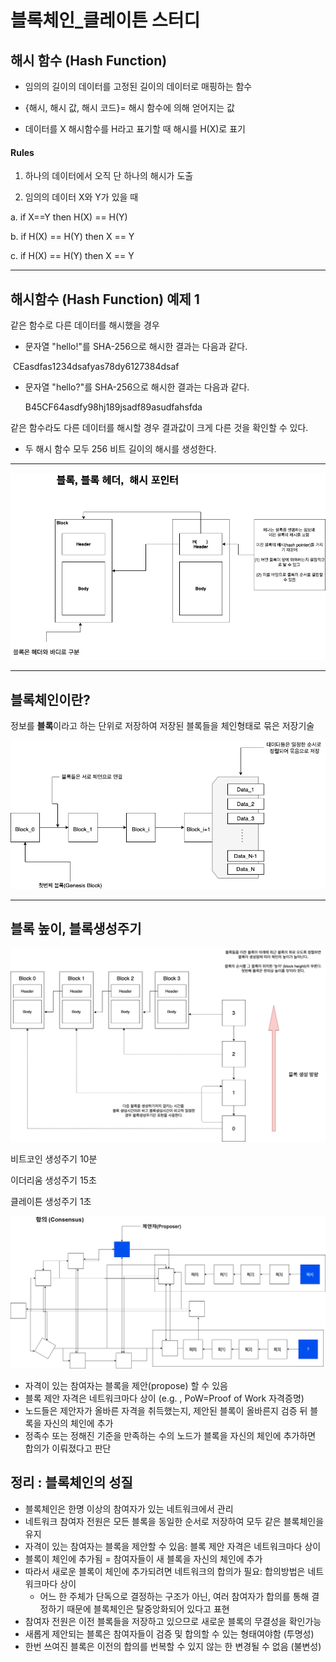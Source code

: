 # 블록체인_클레이튼 스터디











## 해시 함수 (Hash Function)







* 임의의 길이의 데이터를 고정된 길이의 데이터로 매핑하는 함수

* {해시, 해시 값, 해시 코드}= 해시 함수에 의해 얻어지는 값

* 데이터를 X 해시함수를 H라고 표기할 때 해시를 H(X)로 표기







#### Rules 

1. 하나의 데이터에서 오직 단 하나의 해시가 도출

2. 임의의 데이터 X와 Y가 있을 때 

a. if X==Y then H(X) == H(Y)

b. if H(X) == H(Y) then X == Y

c. if H(X) == H(Y) then X == Y 











***









## 해시함수 (Hash Function) 예제 1



같은 함수로 다른 데이터를 해시했을 경우 

* 문자열 "hello!"를 SHA-256으로 해시한 결과는 다음과 같다. 

​        CEasdfas1234dsafyas78dy6127384dsaf

* 문자열 "hello?"를 SHA-256으로 해시한 결과는 다음과 같다. 

  B45CF64asdfy98hj189jsadf89asudfahsfda



같은 함수라도 다른  데이터를 해시할 경우 결과값이 크게 다른 것을 확인할 수 있다. 

* 두 해시 함수 모두 256 비트 길이의 해시를 생성한다.

 

***















![block_header](block_header.png)













***







## 블록체인이란? 



정보를 **블록**이라고 하는 단위로 저장하여 저장된 블록들을 체인형태로 묶은 저장기술 











![blockChain_structure](blockChain_structure.png)













****









## 블록 높이, 블록생성주기



![block_height](block_height.png)



비트코인 생성주기 10분

이더리움 생성주기 15초

클레이튼 생성주기 1초











![blockchain_network2](blockchain_network2.png)







* 자격이 있는 참여자는 블록을 제안(propose) 할 수 있음
* 블록 제안 자격은 네트워크마다 상이 (e.g. , PoW=Proof of Work 자격증명)
* 노드들은 제안자가 올바른 자격을 취득했는지, 제안된 블록이 올바른지 검증 뒤 블록을 자신의 체인에 추가
* 정족수 또는 정해진 기준을 만족하는 수의 노드가 블록을 자신의 체인에 추가하면 합의가 이뤄졌다고 판단









## 정리 : 블록체인의 성질



* 블록체인은 한명 이상의 참여자가 있는 네트워크에서 관리
* 네트워크 참여자 전원은 모든 블록을 동일한 순서로 저장하여 모두 같은 블록체인을 유지
* 자격이 있는 참여자는 블록을 제안할 수 있음: 블록 제안 자격은 네트워크마다 상이
* 블록이 체인에 추가됨 = 참여자들이 새 블록을 자신의 체인에 추가
* 따라서 새로운 블록이 체인에 추가되려면 네트워크의 합의가 필요: 합의방법은 네트워크마다 상이
  *  어느 한 주체가 단독으로 결정하는 구조가 아닌, 여러 참여자가 합의를 통해 결정하기 때문에 블록체인은 탈중앙화되어 있다고 표현
* 참여자 전원은 이전 블록들을 저장하고 있으므로 새로운 블록의 무결성을 확인가능
* 새롭게 제안되는 블록은 참여자들이 검증 및 합의할 수 있는 형태여야함 (투명성)
* 한번 쓰여진 블록은 이전의 합의를 번복할 수 있지 않는 한 변경될 수 없음 (불변성)

















